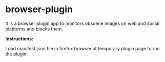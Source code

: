 # browser-plugin
It is a browser plugin  app to monitors obscene images on web and social platforms and blocks them.

**Instructions:**

Load manifest.json file in firefox browser at temporary plugin page to run the plugin
